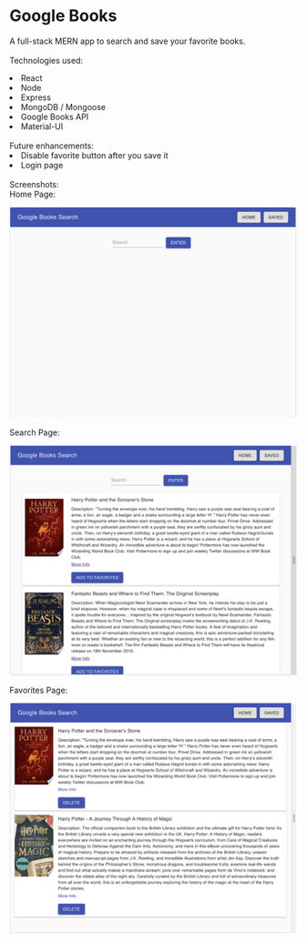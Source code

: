 # Google Books
A full-stack MERN app to search and save your favorite books.
<br/>
<br/>
Technologies used:
<li>React
<li>Node
<li>Express
<li>MongoDB / Mongoose
<li>Google Books API
<li>Material-UI
<br/>
<br/>
Future enhancements:
<li>Disable favorite button after you save it
<li>Login page
<br/>
<br/>
Screenshots:
<br/>
Home Page:
  
![Image of Home](https://raw.githubusercontent.com/LTo28/google-books/master/assets/homepage.png)

Search Page:

![Image of Search](https://raw.githubusercontent.com/LTo28/google-books/master/assets/search-page.png)

Favorites Page:

![Image of Favorites](https://raw.githubusercontent.com/LTo28/google-books/master/assets/saved-page.png)